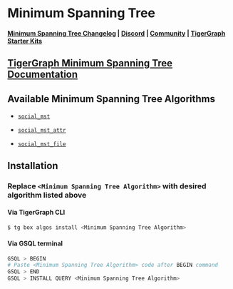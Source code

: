 
# Minimum Spanning Tree

#### [Minimum Spanning Tree Changelog](https://github.com/karimsaraipour/gsql-graph-algorithms/tree/algorithm-folder-restructure/algorithms/templates/examples/minimum_spanning_tree/CHANGELOG.md) | [Discord](https://discord.gg/vFbmPyvJJN) | [Community](https://community.tigergraph.com) | [TigerGraph Starter Kits](https://github.com/zrougamed/TigerGraph-Starter-Kits-Parser)

## [TigerGraph Minimum Spanning Tree Documentation](https://docs.tigergraph.com/tigergraph-platform-overview/graph-algorithm-library#minimum-spanning-tree-mst)

## Available Minimum Spanning Tree Algorithms 

* [`social_mst`](https://github.com/karimsaraipour/gsql-graph-algorithms/tree/algorithm-folder-restructure/algorithms/templates/examples/minimum_spanning_tree/social_mst.gsql)

* [`social_mst_attr`](https://github.com/karimsaraipour/gsql-graph-algorithms/tree/algorithm-folder-restructure/algorithms/templates/examples/minimum_spanning_tree/social_mst_attr.gsql)

* [`social_mst_file`](https://github.com/karimsaraipour/gsql-graph-algorithms/tree/algorithm-folder-restructure/algorithms/templates/examples/minimum_spanning_tree/social_mst_file.gsql)

## Installation 

### Replace `<Minimum Spanning Tree Algorithm>` with desired algorithm listed above 

#### Via TigerGraph CLI

```bash
$ tg box algos install <Minimum Spanning Tree Algorithm>
```

#### Via GSQL terminal

```bash
GSQL > BEGIN
# Paste <Minimum Spanning Tree Algorithm> code after BEGIN command
GSQL > END 
GSQL > INSTALL QUERY <Minimum Spanning Tree Algorithm>
```